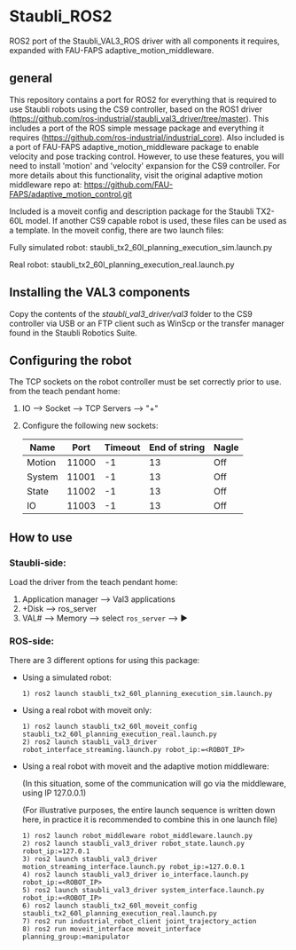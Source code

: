 # Staubli_ROS2
ROS2 port of the Staubli_VAL3_ROS driver with all components it requires, expanded with FAU-FAPS adaptive_motion_middleware.

## general
This repository contains a port for ROS2 for everything that is required to use Staubli robots using the CS9 controller, based on the ROS1 driver (https://github.com/ros-industrial/staubli_val3_driver/tree/master).
This includes a port of the ROS simple message package and everything it requires (https://github.com/ros-industrial/industrial_core).
Also included is a port of FAU-FAPS adaptive_motion_middleware package to enable velocity and pose tracking control.
However, to use these features, you will need to install 'motion' and 'velocity' expansion for the CS9 controller.
For more details about this functionality, visit the original adaptive motion middleware repo at:
  https://github.com/FAU-FAPS/adaptive_motion_control.git
  
Included is a moveit config and description package for the Staubli TX2-60L model. If another CS9 capable robot is used, these files can be used as a template.
In the moveit config, there are two launch files:

Fully simulated robot: staubli_tx2_60l_planning_execution_sim.launch.py
  
Real robot: staubli_tx2_60l_planning_execution_real.launch.py

## Installing the VAL3 components
Copy the contents of the _staubli_val3_driver/val3_ folder to the CS9 controller via USB or an FTP client such as WinScp or the transfer manager found in the Staubli Robotics Suite.

## Configuring the robot
The TCP sockets on the robot controller must be set correctly prior to use. 
from the teach pendant home:
1) IO --> Socket --> TCP Servers --> "+"
2) Configure the following new sockets:
   
    | Name   | Port  | Timeout |End of string | Nagle |
    | ---    | ---   | ---     | ---          | ---   |
    | Motion | 11000 | -1      | 13           | Off   |
    | System | 11001 | -1      | 13           | Off   |
    | State  | 11002 | -1      | 13           | Off   |
    | IO     | 11003 | -1      | 13           | Off   |

## How to use
### Staubli-side:
Load the driver from the teach pendant home:
1) Application manager --> Val3 applications
2) +Disk --> ros_server
3) VAL# --> Memory --> select `ros_server` --> ▶

### ROS-side:
There are 3 different options for using this package:
  * Using a simulated robot:
    ```
    1) ros2 launch staubli_tx2_60l_planning_execution_sim.launch.py
    ```
  * Using a real robot with moveit only:
    ```
    1) ros2 launch staubli_tx2_60l_moveit_config staubli_tx2_60l_planning_execution_real.launch.py
    2) ros2 launch staubli_val3_driver robot_interface_streaming.launch.py robot_ip:=<ROBOT_IP>
    ```
  * Using a real robot with moveit and the adaptive motion middleware:
  
    (In this situation, some of the communication will go via the middleware, using IP 127.0.0.1)
    
    (For illustrative purposes, the entire launch sequence is written down here, in practice it is recommended to combine this in one launch file)
    ```
    1) ros2 launch robot_middleware robot_middleware.launch.py
    2) ros2 launch staubli_val3_driver robot_state.launch.py robot_ip:=127.0.1
    3) ros2 launch staubli_val3_driver motion_streaming_interface.launch.py robot_ip:=127.0.0.1
    4) ros2 launch staubli_val3_driver io_interface.launch.py robot_ip:=<ROBOT_IP>
    5) ros2 launch staubli_val3_driver system_interface.launch.py robot_ip:=<ROBOT_IP>
    6) ros2 launch staubli_tx2_60l_moveit_config staubli_tx2_60l_planning_execution_real.launch.py 
    7) ros2 run industrial_robot_client joint_trajectory_action
    8) ros2 run moveit_interface moveit_interface planning_group:=manipulator
    ```

  
 
